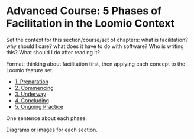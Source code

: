 # Advanced Course: 5 Phases of Facilitation in the Loomio Context

Set the context for this section/course/set of chapters: what is facilitation? why should I care? what does it have to do with software? Who is writing this? What should I do after reading it?

Format: thinking about facilitation first, then applying each concept to the Loomio feature set.

* [1. Preparation](preparation.md)
* [2. Commencing](commencing.md)
* [3. Underway](underway.md)
* [4. Concluding](concluding.md)
* [5. Ongoing Practice](ongoing_practice.md)

One sentence about each phase.

Diagrams or images for each section.